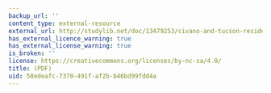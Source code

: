 ```yaml
---
backup_url: ''
content_type: external-resource
external_url: http://studylib.net/doc/13479253/civano-and-tucson-residential-water-use--revised--
has_external_licence_warning: true
has_external_license_warning: true
is_broken: ''
license: https://creativecommons.org/licenses/by-nc-sa/4.0/
title: (PDF)
uid: 58edeafc-7378-491f-af2b-b46bd99fdd4a
---
```

